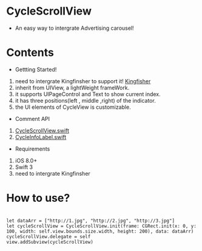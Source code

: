 # CycleScrollView

* An easy way to intergrate Advertising carousel!

# Contents

* Gettting Started!
1. need to intergrate Kingfinsher to support it! [Kingfisher](https://github.com/onevcat/Kingfisher)
2. inherit from UIView, a lightWeight frameWork.
3. it supports UIPageControl and Text to show current index.
4. it has three positions(left , middle ,right) of the indicator.
5. the UI elements of CycleView is customizable.

* Comment API
1. [CycleScrollView.swift](https://github.com/pengfan123/CycleScrollView/blob/master/CycleScrollView/CycleScrollView.swift)
2. [CycleInfoLabel.swift](https://github.com/pengfan123/CycleScrollView/blob/master/CycleScrollView/CycleInfoLabel.swift)

* Requirements
1. iOS 8.0+
2. Swift 3
3. need to intergrate Kingfinsher

# How to use?
 <br>`let dataArr = ["http://1.jpg", "http://2.jpg", "http://3.jpg"]`
 <br>`let cycleScrollView = CycleScrollView.init(frame: CGRect.init(x: 0, y: 100, width: self.view.bounds.size.width, height: 200), data: dataArr)`
 <br>`cycleScrollView.delegate = self`
 <br> `view.addSubview(cycleScrollView)`
